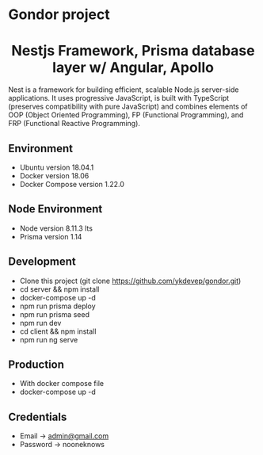 # Gondor project
<h1 align="center"><strong>Nestjs Framework, Prisma database layer w/ Angular, Apollo</strong></h1>
<p>
Nest is a framework for building efficient, scalable Node.js server-side applications. It uses progressive JavaScript, is built with TypeScript (preserves compatibility with pure JavaScript) and combines elements of OOP (Object Oriented Programming), FP (Functional Programming), and FRP (Functional Reactive Programming).
</p>

## Environment
 
+ Ubuntu version 18.04.1
+ Docker version 18.06
+ Docker Compose version 1.22.0

## Node Environment
+ Node version 8.11.3 lts
+ Prisma version 1.14

## Development

* Clone this project (git clone https://github.com/ykdevep/gondor.git)
* cd server && npm install
* docker-compose up -d
* npm run prisma deploy
* npm run prisma seed
* npm run dev
* cd client && npm install
* npm run ng serve

## Production

* With docker compose file
* docker-compose up -d

## Credentials

* Email -> admin@gmail.com
* Password -> nooneknows

